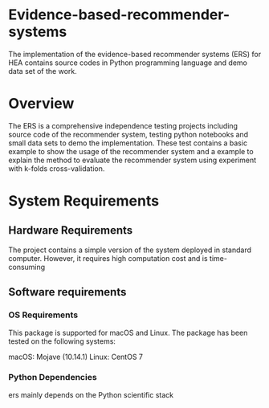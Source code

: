 # Evidence-based-recommender-systems
The implementation of the evidence-based recommender systems (ERS) for HEA contains source codes in Python programming language and demo data set of the work.

# Overview

The ERS is a comprehensive independence testing projects including source code of the recommender system, testing python notebooks and small data sets to demo the implementation. These test contains a basic example to show the usage of the recommender system and a example to explain the method to evaluate the recommender system using experiment with k-folds cross-validation.

# System Requirements

## Hardware Requirements

The project contains a simple version of the system deployed in standard computer. However, it requires high computation cost and is time-consuming

## Software requirements

### OS Requirements

This package is supported for macOS and Linux. The package has been tested on the following systems:

macOS: Mojave (10.14.1)
Linux: CentOS 7

### Python Dependencies

ers mainly depends on the Python scientific stack
